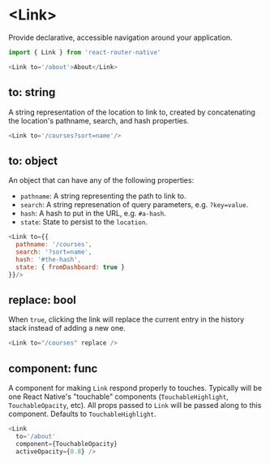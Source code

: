 # &lt;Link>

Provide declarative, accessible navigation around your application.

```js
import { Link } from 'react-router-native'

<Link to='/about'>About</Link>
```

## to: string

A string representation of the location to link to, created by concatenating the location's pathname, search, and hash properties.

```js
<Link to='/courses?sort=name'/>
```

## to: object

An object that can have any of the following properties:
  * `pathname`: A string representing the path to link to.
  * `search`: A string represenation of query parameters, e.g. `?key=value`.
  * `hash`: A hash to put in the URL, e.g. `#a-hash`.
  * `state`: State to persist to the `location`.

```js
<Link to={{
  pathname: '/courses',
  search: '?sort=name',
  hash: '#the-hash',
  state: { fromDashboard: true }
}}/>
```

## replace: bool

When `true`, clicking the link will replace the current entry in the history stack instead of adding a new one.

```js
<Link to="/courses" replace />
```

## component: func

A component for making `Link` respond properly to touches. Typically will be one React Native's "touchable" components (`TouchableHighlight`, `TouchableOpacity`, etc). All props passed to `Link` will be passed along to this component. Defaults to `TouchableHighlight`.

```js
<Link
  to='/about'
  component={TouchableOpacity}
  activeOpacity={0.8} />
```
